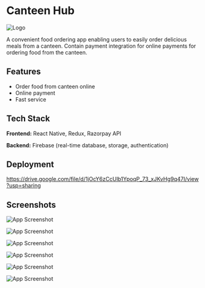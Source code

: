 # Canteen Hub

![Logo](https://canteenhub.onrender.com/images/logo.png)

A convenient food ordering app enabling users to easily order delicious meals from a canteen. Contain payment integration for online payments for ordering food from the canteen.

## Features

- Order food from canteen online
- Online payment
- Fast service

## Tech Stack

**Frontend:** React Native, Redux, Razorpay API

**Backend:** Firebase (real-time database, storage, authentication)

## Deployment

https://drive.google.com/file/d/1jOcY6zCcUlb1YpoqP_73_xJKvHg9q47I/view?usp=sharing

## Screenshots

![App Screenshot](https://firebasestorage.googleapis.com/v0/b/canteenhub-ef590.appspot.com/o/screenshots%2Fcanteenhub%20-%20screen-1.png?alt=media&token=bea3d629-5f7e-4228-8b8e-105c921ebe94)

![App Screenshot](https://firebasestorage.googleapis.com/v0/b/canteenhub-ef590.appspot.com/o/screenshots%2Fcanteenhub%20-%20screen-2.png?alt=media&token=3f1b7809-c476-4064-b4bb-e60edddb3cee)

![App Screenshot](https://firebasestorage.googleapis.com/v0/b/canteenhub-ef590.appspot.com/o/screenshots%2Fcanteenhub%20-%20screen-3.png?alt=media&token=30f519c7-dbce-43f5-b56c-ac2f735e21a8)

![App Screenshot](https://firebasestorage.googleapis.com/v0/b/canteenhub-ef590.appspot.com/o/screenshots%2Fcanteenhub%20-%20screen-4.png?alt=media&token=0219451f-aee8-4c1e-90f6-b5564b89d373)

![App Screenshot](https://firebasestorage.googleapis.com/v0/b/canteenhub-ef590.appspot.com/o/screenshots%2Fcanteenhub%20-%20screen-5.png?alt=media&token=f3530edf-e5c6-4d88-bbc8-03ec620a9c09)

![App Screenshot](https://firebasestorage.googleapis.com/v0/b/canteenhub-ef590.appspot.com/o/screenshots%2Fcanteenhub%20-%20screen-6.png?alt=media&token=efceef8d-061e-442d-b464-67359843e353)
